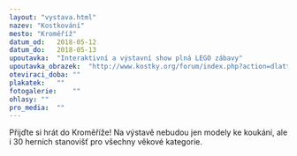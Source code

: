 ```yaml
---
layout: "vystava.html"
nazev: "Kostkování"
mesto: "Kroměříž"
datum_od:	2018-05-12
datum_do:	2018-05-13
upoutavka:	"Interaktivní a výstavní show plná LEGO zábavy"
upoutavka_obrazek:	"http://www.kostky.org/forum/index.php?action=dlattach;topic=51501.0;attach=161323;image"
oteviraci_doba:	""
plakatek:	""
fotogalerie:	""
ohlasy:	""
pro_media:	""
---
```


Přijďte si hrát do Kroměříže! Na výstavě nebudou jen modely ke koukání, ale i 30 herních stanovišť pro všechny věkové kategorie.
